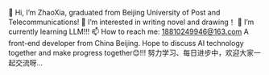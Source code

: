 👋 Hi, I’m ZhaoXia, graduated from Beijing University of Post and Telecommunications!
👀 I’m interested in writing novel and drawing！
🌱 I’m currently learning LLM!!!
📫 How to reach me: 18810249946@163.com
A front-end developer from China Beijing. Hope to discuss AI technology together and make progress together😊!!! 努力学习、每日进步中，欢迎大家一起交流呀...

<!---
zhaoxia990119/zhaoxia990119 is a ✨ special ✨ repository because its `README.md` (this file) appears on your GitHub profile.
You can click the Preview link to take a look at your changes.
--->
